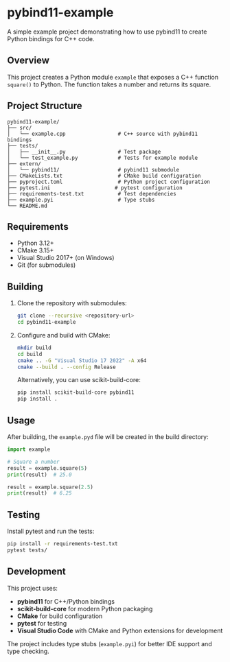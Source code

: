 # pybind11-example

A simple example project demonstrating how to use pybind11 to create Python bindings for C++ code.

## Overview

This project creates a Python module `example` that exposes a C++ function `square()` to Python. The function takes a number and returns its square.

## Project Structure

```
pybind11-example/
├── src/
│   └── example.cpp                 # C++ source with pybind11 bindings
├── tests/
│   ├── __init__.py                 # Test package
│   └── test_example.py             # Tests for example module
├── extern/
│   └── pybind11/                   # pybind11 submodule
├── CMakeLists.txt                  # CMake build configuration
├── pyproject.toml                  # Python project configuration
├── pytest.ini                     # pytest configuration
├── requirements-test.txt           # Test dependencies
├── example.pyi                     # Type stubs
└── README.md
```

## Requirements

- Python 3.12+
- CMake 3.15+
- Visual Studio 2017+ (on Windows)
- Git (for submodules)

## Building

1. Clone the repository with submodules:
   ```bash
   git clone --recursive <repository-url>
   cd pybind11-example
   ```

2. Configure and build with CMake:
   ```bash
   mkdir build
   cd build
   cmake .. -G "Visual Studio 17 2022" -A x64
   cmake --build . --config Release
   ```

   Alternatively, you can use scikit-build-core:
   ```bash
   pip install scikit-build-core pybind11
   pip install .
   ```

## Usage

After building, the `example.pyd` file will be created in the build directory:

```python
import example

# Square a number
result = example.square(5)
print(result)  # 25.0

result = example.square(2.5)
print(result)  # 6.25
```

## Testing

Install pytest and run the tests:

```bash
pip install -r requirements-test.txt
pytest tests/
```

## Development

This project uses:
- **pybind11** for C++/Python bindings
- **scikit-build-core** for modern Python packaging
- **CMake** for build configuration
- **pytest** for testing
- **Visual Studio Code** with CMake and Python extensions for development

The project includes type stubs (`example.pyi`) for better IDE support and type checking.
